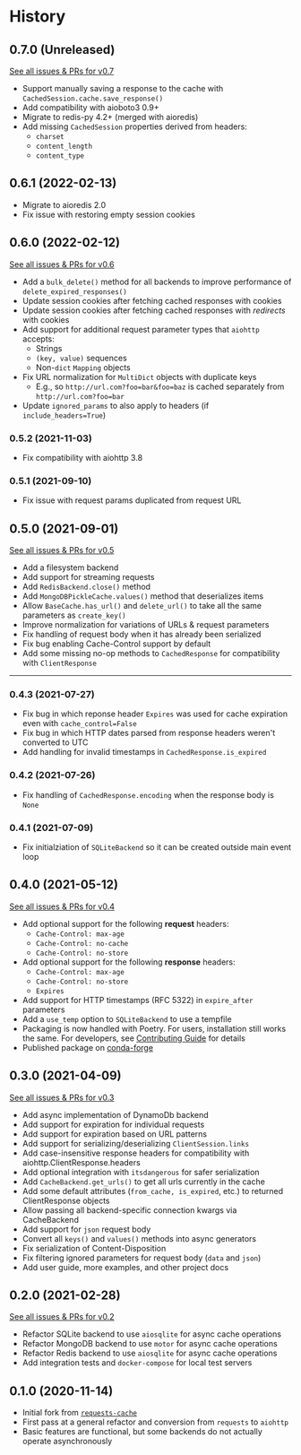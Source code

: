 # History

## 0.7.0 (Unreleased)
[See all issues & PRs for v0.7](https://github.com/JWCook/aiohttp-client-cache/milestone/6?closed=1)
* Support manually saving a response to the cache with `CachedSession.cache.save_response()`
* Add compatibility with aioboto3 0.9+
* Migrate to redis-py 4.2+ (merged with aioredis)
* Add missing `CachedSession` properties derived from headers:
  * `charset`
  * `content_length`
  * `content_type`

## 0.6.1 (2022-02-13)
* Migrate to aioredis 2.0
* Fix issue with restoring empty session cookies

## 0.6.0 (2022-02-12)
[See all issues & PRs for v0.6](https://github.com/JWCook/aiohttp-client-cache/milestone/5?closed=1)
* Add a `bulk_delete()` method for all backends to improve performance of `delete_expired_responses()`
* Update session cookies after fetching cached responses with cookies
* Update session cookies after fetching cached responses with _redirects_ with cookies
* Add support for additional request parameter types that `aiohttp` accepts:
  * Strings
  * `(key, value)` sequences
  * Non-`dict` `Mapping` objects
* Fix URL normalization for `MultiDict` objects with duplicate keys
  * E.g., so  `http://url.com?foo=bar&foo=baz` is cached separately from `http://url.com?foo=bar`
* Update `ignored_params` to also apply to headers (if `include_headers=True`)

### 0.5.2 (2021-11-03)
* Fix compatibility with aiohttp 3.8

### 0.5.1 (2021-09-10)
* Fix issue with request params duplicated from request URL

## 0.5.0 (2021-09-01)
[See all issues & PRs for v0.5](https://github.com/JWCook/aiohttp-client-cache/milestone/4?closed=1)

* Add a filesystem backend
* Add support for streaming requests
* Add `RedisBackend.close()` method
* Add `MongoDBPickleCache.values()` method that deserializes items
* Allow `BaseCache.has_url()` and `delete_url()` to take all the same parameters as `create_key()`
* Improve normalization for variations of URLs & request parameters
* Fix handling of request body when it has already been serialized
* Fix bug enabling Cache-Control support by default
* Add some missing no-op methods to `CachedResponse` for compatibility with `ClientResponse`

---
### 0.4.3 (2021-07-27)
* Fix bug in which reponse header `Expires` was used for cache expiration even with `cache_control=False`
* Fix bug in which HTTP dates parsed from response headers weren't converted to UTC
* Add handling for invalid timestamps in `CachedResponse.is_expired`

### 0.4.2 (2021-07-26)
* Fix handling of `CachedResponse.encoding` when the response body is `None`

### 0.4.1 (2021-07-09)
* Fix initialziation of `SQLiteBackend` so it can be created outside main event loop

## 0.4.0 (2021-05-12)
[See all issues & PRs for v0.4](https://github.com/JWCook/aiohttp-client-cache/milestone/3?closed=1)

* Add optional support for the following **request** headers:
    * `Cache-Control: max-age`
    * `Cache-Control: no-cache`
    * `Cache-Control: no-store`
* Add optional support for the following **response** headers:
    * `Cache-Control: max-age`
    * `Cache-Control: no-store`
    * `Expires`
* Add support for HTTP timestamps (RFC 5322) in ``expire_after`` parameters
* Add a `use_temp` option to `SQLiteBackend` to use a tempfile
* Packaging is now handled with Poetry. For users, installation still works the same. For developers,
  see [Contributing Guide](https://aiohttp-client-cache.readthedocs.io/en/latest/contributing.html) for details
* Published package on [conda-forge](https://anaconda.org/conda-forge/aiohttp-client-cache)

## 0.3.0 (2021-04-09)
[See all issues & PRs for v0.3](https://github.com/JWCook/aiohttp-client-cache/milestone/2?closed=1)

* Add async implementation of DynamoDb backend
* Add support for expiration for individual requests
* Add support for expiration based on URL patterns
* Add support for serializing/deserializing `ClientSession.links`
* Add case-insensitive response headers for compatibility with aiohttp.ClientResponse.headers
* Add optional integration with `itsdangerous` for safer serialization
* Add `CacheBackend.get_urls()` to get all urls currently in the cache
* Add some default attributes (`from_cache, is_expired`, etc.) to returned ClientResponse objects
* Allow passing all backend-specific connection kwargs via CacheBackend
* Add support for `json` request body
* Convert all `keys()` and `values()` methods into async generators
* Fix serialization of Content-Disposition
* Fix filtering ignored parameters for request body (`data` and `json`)
* Add user guide, more examples, and other project docs

## 0.2.0 (2021-02-28)
[See all issues & PRs for v0.2](https://github.com/JWCook/aiohttp-client-cache/milestone/1?closed=1)

* Refactor SQLite backend to use `aiosqlite` for async cache operations
* Refactor MongoDB backend to use `motor` for async cache operations
* Refactor Redis backend to use `aiosqlite` for async cache operations
* Add integration tests and `docker-compose` for local test servers

## 0.1.0 (2020-11-14)
* Initial fork from [`requests-cache`](https://github.com/reclosedev/requests-cache)
* First pass at a general refactor and conversion from `requests` to `aiohttp`
* Basic features are functional, but some backends do not actually operate asynchronously
